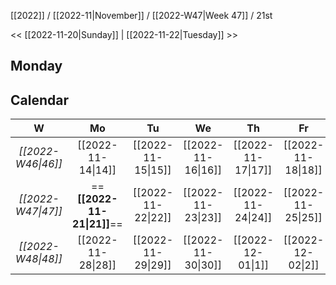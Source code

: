 [[2022]] / [[2022-11|November]] / [[2022-W47|Week 47]] / 21st

<<  [[2022-11-20|Sunday]]   |  [[2022-11-22|Tuesday]]  >>︎

## Monday

## Calendar
| W  | Mo | Tu | We | Th | Fr | Sa | Su |
|:--:|:--:|:--:|:--:|:--:|:--:|:--:|:--:|
| *[[2022-W46\|46]]* | [[2022-11-14\|14]] | [[2022-11-15\|15]] | [[2022-11-16\|16]] | [[2022-11-17\|17]] | [[2022-11-18\|18]] | [[2022-11-19\|19]] | [[2022-11-20\|20]] |
| *[[2022-W47\|47]]* | ==**[[2022-11-21\|21]]**== | [[2022-11-22\|22]] | [[2022-11-23\|23]] | [[2022-11-24\|24]] | [[2022-11-25\|25]] | [[2022-11-26\|26]] | [[2022-11-27\|27]] |
| *[[2022-W48\|48]]* | [[2022-11-28\|28]] | [[2022-11-29\|29]] | [[2022-11-30\|30]] | [[2022-12-01\|1]]  | [[2022-12-02\|2]]  | [[2022-12-03\|3]]  | [[2022-12-04\|4]]  |
